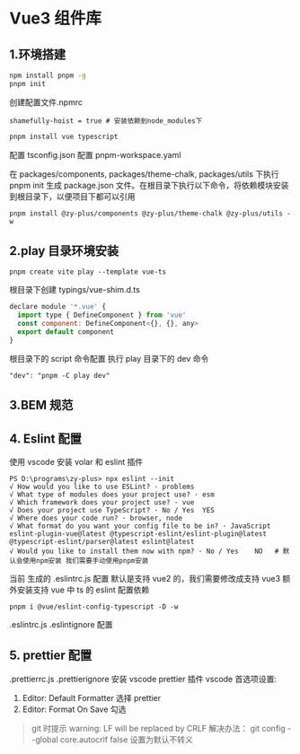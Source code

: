 # Vue3 组件库

## 1.环境搭建

```sh
npm install pnpm -g
pnpm init


```

创建配置文件.npmrc

```
shamefully-hoist = true # 安装依赖到node_modules下

```

```sh
pnpm install vue typescript
```

配置 tsconfig.json
配置 pnpm-workspace.yaml

在 packages/components, packages/theme-chalk, packages/utils 下执行 pnpm init 生成 package.json 文件。在根目录下执行以下命令，将依赖模块安装到根目录下，以便项目下都可以引用

```
pnpm install @zy-plus/components @zy-plus/theme-chalk @zy-plus/utils -w
```

## 2.play 目录环境安装

```
pnpm create vite play --template vue-ts
```

根目录下创建 typings/vue-shim.d.ts

```js
declare module '*.vue' {
  import type { DefineComponent } from 'vue'
  const component: DefineComponent<{}, {}, any>
  export default component
}
```

根目录下的 script 命令配置 执行 play 目录下的 dev 命令

```
"dev": "pnpm -C play dev"
```

## 3.BEM 规范

## 4. Eslint 配置

使用 vscode 安装 volar 和 eslint 插件

```
PS D:\programs\zy-plus> npx eslint --init
√ How would you like to use ESLint? · problems
√ What type of modules does your project use? · esm
√ Which framework does your project use? · vue
√ Does your project use TypeScript? · No / Yes  YES
√ Where does your code run? · browser, node
√ What format do you want your config file to be in? · JavaScript
eslint-plugin-vue@latest @typescript-eslint/eslint-plugin@latest @typescript-eslint/parser@latest eslint@latest
√ Would you like to install them now with npm? · No / Yes    NO   # 默认会使用npm安装 我们需要手动使用pnpm安装
```

当前 生成的 .eslintrc.js 配置 默认是支持 vue2 的，我们需要修改成支持 vue3
额外安装支持 vue 中 ts 的 eslint 配置依赖

```
pnpm i @vue/eslint-config-typescript -D -w
```

.eslintrc.js .eslintignore 配置

## 5. prettier 配置

.prettierrc.js .prettierignore 安装 vscode prettier 插件
vscode 首选项设置:

1. Editor: Default Formatter 选择 prettier
2. Editor: Format On Save 勾选

> git 时提示 warning: LF will be replaced by CRLF
> 解决办法： git config --global core.autocrlf false 设置为默认不转义
